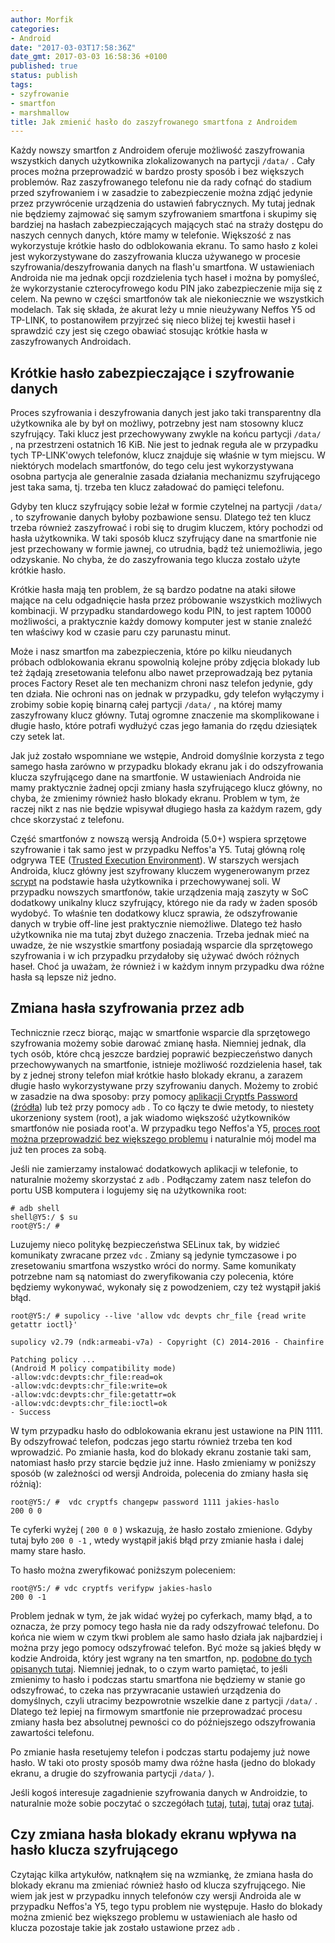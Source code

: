 ```yaml
---
author: Morfik
categories:
- Android
date: "2017-03-03T17:58:36Z"
date_gmt: 2017-03-03 16:58:36 +0100
published: true
status: publish
tags:
- szyfrowanie
- smartfon
- marshmallow
title: Jak zmienić hasło do zaszyfrowanego smartfona z Androidem
---
```


Każdy nowszy smartfon z Androidem oferuje możliwość zaszyfrowania wszystkich danych użytkownika
zlokalizowanych na partycji `/data/` . Cały proces można przeprowadzić w bardzo prosty sposób i bez
większych problemów. Raz zaszyfrowanego telefonu nie da rady cofnąć do stadium przed szyfrowaniem i
w zasadzie to zabezpieczenie można zdjąć jedynie przez przywrócenie urządzenia do ustawień
fabrycznych. My tutaj jednak nie będziemy zajmować się samym szyfrowaniem smartfona i skupimy się
bardziej na hasłach zabezpieczających mających stać na straży dostępu do naszych cennych danych,
które mamy w telefonie. Większość z nas wykorzystuje krótkie hasło do odblokowania ekranu. To samo
hasło z kolei jest wykorzystywane do zaszyfrowania klucza używanego w procesie
szyfrowania/deszyfrowania danych na flash'u smartfona. W ustawieniach Androida nie ma jednak opcji
rozdzielenia tych haseł i można by pomyśleć, że wykorzystanie czterocyfrowego kodu PIN jako
zabezpieczenie mija się z celem. Na pewno w części smartfonów tak ale niekoniecznie we wszystkich
modelach. Tak się składa, że akurat leży u mnie nieużywany Neffos Y5 od TP-LINK, to postanowiłem
przyjrzeć się nieco bliżej tej kwestii haseł i sprawdzić czy jest się czego obawiać stosując krótkie
hasła w zaszyfrowanych Androidach.

<!--more-->
## Krótkie hasło zabezpieczające i szyfrowanie danych

Proces szyfrowania i deszyfrowania danych jest jako taki transparentny dla użytkownika ale by był on
możliwy, potrzebny jest nam stosowny klucz szyfrujący. Taki klucz jest przechowywany zwykle na końcu
partycji `/data/` , na przestrzeni ostatnich 16 KiB. Nie jest to jednak reguła ale w przypadku tych
TP-LINK'owych telefonów, klucz znajduje się właśnie w tym miejscu. W niektórych modelach smartfonów,
do tego celu jest wykorzystywana osobna partycja ale generalnie zasada działania mechanizmu
szyfrującego jest taka sama, tj. trzeba ten klucz załadować do pamięci telefonu.

Gdyby ten klucz szyfrujący sobie leżał w formie czytelnej na partycji `/data/` , to szyfrowanie
danych byłoby pozbawione sensu. Dlatego też ten klucz trzeba również zaszyfrować i robi się to
drugim kluczem, który pochodzi od hasła użytkownika. W taki sposób klucz szyfrujący dane na
smartfonie nie jest przechowany w formie jawnej, co utrudnia, bądź też uniemożliwia, jego
odzyskanie. No chyba, że do zaszyfrowania tego klucza zostało użyte krótkie hasło.

Krótkie hasła mają ten problem, że są bardzo podatne na ataki siłowe mające na celu odgadnięcie
hasła przez próbowanie wszystkich możliwych kombinacji. W przypadku standardowego kodu PIN, to jest
raptem 10000 możliwości, a praktycznie każdy domowy komputer jest w stanie znaleźć ten właściwy kod
w czasie paru czy parunastu minut.

Może i nasz smartfon ma zabezpieczenia, które po kilku nieudanych próbach odblokowania ekranu
spowolnią kolejne próby zdjęcia blokady lub też żądają zresetowania telefonu albo nawet
przeprowadzają bez pytania proces Factory Reset ale ten mechanizm chroni nasz telefon jedynie, gdy
ten działa. Nie ochroni nas on jednak w przypadku, gdy telefon wyłączymy i zrobimy sobie kopię
binarną całej partycji `/data/` , na której mamy zaszyfrowany klucz główny. Tutaj ogromne znaczenie
ma skomplikowane i długie hasło, które potrafi wydłużyć czas jego łamania do rzędu dziesiątek czy
setek lat.

Jak już zostało wspomniane we wstępie, Android domyślnie korzysta z tego samego hasła zarówno w
przypadku blokady ekranu jak i do odszyfrowania klucza szyfrującego dane na smartfonie. W
ustawieniach Androida nie mamy praktycznie żadnej opcji zmiany hasła szyfrującego klucz główny, no
chyba, że zmienimy również hasło blokady ekranu. Problem w tym, że raczej nikt z nas nie będzie
wpisywał długiego hasła za każdym razem, gdy chce skorzystać z telefonu.

Część smartfonów z nowszą wersją Androida (5.0+) wspiera sprzętowe szyfrowanie i tak samo jest w
przypadku Neffos'a Y5. Tutaj główną rolę odgrywa TEE ([Trusted Execution
Environment](https://source.android.com/security/trusty/)). W starszych wersjach Androida, klucz
główny jest szyfrowany kluczem wygenerowanym przez [scrypt](https://en.wikipedia.org/wiki/Scrypt)
na podstawie hasła użytkownika i przechowywanej soli. W przypadku nowszych smartfonów, takie
urządzenia mają zaszyty w SoC dodatkowy unikalny klucz szyfrujący, którego nie da rady w żaden
sposób wydobyć. To właśnie ten dodatkowy klucz sprawia, że odszyfrowanie danych w trybie off-line
jest praktycznie niemożliwe. Dlatego też hasło użytkownika nie ma tutaj zbyt dużego znaczenia.
Trzeba jednak mieć na uwadze, że nie wszystkie smartfony posiadają wsparcie dla sprzętowego
szyfrowania i w ich przypadku przydałoby się używać dwóch różnych haseł. Choć ja uważam, że również
i w każdym innym przypadku dwa różne hasła są lepsze niż jedno.

## Zmiana hasła szyfrowania przez adb

Technicznie rzecz biorąc, mając w smartfonie wsparcie dla sprzętowego szyfrowania możemy sobie
darować zmianę hasła. Niemniej jednak, dla tych osób, które chcą jeszcze bardziej poprawić
bezpieczeństwo danych przechowywanych na smartfonie, istnieje możliwość rozdzielenia haseł, tak by
z jednej strony telefon miał krótkie hasło blokady ekranu, a zarazem długie hasło wykorzystywane
przy szyfrowaniu danych. Możemy to zrobić w zasadzie na dwa sposoby: przy pomocy [aplikacji Cryptfs
Password](https://play.google.com/store/apps/details?id=org.nick.cryptfs.passwdmanager)
([źródła](https://github.com/nelenkov/cryptfs-password-manager)) lub też przy pomocy `adb` . To
co łączy te dwie metody, to niestety ukorzeniony system (root), a jak wiadomo większość użytkowników
smartfonów nie posiada root'a. W przypadku tego Neffos'a Y5, [proces root można przeprowadzić bez
większego problemu](/post/android-root-smartfona-neffos-y5-od-tp-link/) i
naturalnie mój model ma już ten proces za sobą.

Jeśli nie zamierzamy instalować dodatkowych aplikacji w telefonie, to naturalnie możemy skorzystać z
`adb` . Podłączamy zatem nasz telefon do portu USB komputera i logujemy się na użytkownika root:

    # adb shell
    shell@Y5:/ $ su
    root@Y5:/ #

Luzujemy nieco politykę bezpieczeństwa SELinux tak, by widzieć komunikaty zwracane przez `vdc` .
Zmiany są jedynie tymczasowe i po zresetowaniu smartfona wszystko wróci do normy. Same komunikaty
potrzebne nam są natomiast do zweryfikowania czy polecenia, które będziemy wykonywać, wykonały się z
powodzeniem, czy też wystąpił jakiś błąd.

    root@Y5:/ # supolicy --live 'allow vdc devpts chr_file {read write getattr ioctl}'

    supolicy v2.79 (ndk:armeabi-v7a) - Copyright (C) 2014-2016 - Chainfire

    Patching policy ...
    (Android M policy compatibility mode)
    -allow:vdc:devpts:chr_file:read=ok
    -allow:vdc:devpts:chr_file:write=ok
    -allow:vdc:devpts:chr_file:getattr=ok
    -allow:vdc:devpts:chr_file:ioctl=ok
    - Success

W tym przypadku hasło do odblokowania ekranu jest ustawione na PIN 1111. By odszyfrować telefon,
podczas jego startu również trzeba ten kod wprowadzić. Po zmianie hasła, kod do blokady ekranu
zostanie taki sam, natomiast hasło przy starcie będzie już inne. Hasło zmieniamy w poniższy sposób
(w zależności od wersji Androida, polecenia do zmiany hasła się różnią):

    root@Y5:/ #  vdc cryptfs changepw password 1111 jakies-haslo
    200 0 0

Te cyferki wyżej ( `200 0 0` ) wskazują, że hasło zostało zmienione. Gdyby tutaj było `200 0 -1` ,
wtedy wystąpił jakiś błąd przy zmianie hasła i dalej mamy stare hasło.

To hasło można zweryfikować poniższym poleceniem:

    root@Y5:/ # vdc cryptfs verifypw jakies-haslo
    200 0 -1

Problem jednak w tym, że jak widać wyżej po cyferkach, mamy błąd, a to oznacza, że przy pomocy tego
hasła nie da rady odszyfrować telefonu. Do końca nie wiem w czym tkwi problem ale samo hasło działa
jak najbardziej i można przy jego pomocy odszyfrować telefon. Być może są jakieś błędy w kodzie
Androida, który jest wgrany na ten smartfon, np. [podobne do tych opisanych
tutaj](https://github.com/nelenkov/cryptfs-password-manager/issues/14). Niemniej jednak, to o czym
warto pamiętać, to jeśli zmienimy to hasło i podczas startu smartfona nie będziemy w stanie go
odszyfrować, to czeka nas przywracanie ustawień urządzenia do domyślnych, czyli utracimy
bezpowrotnie wszelkie dane z partycji `/data/` . Dlatego też lepiej na firmowym smartfonie nie
przeprowadzać procesu zmiany hasła bez absolutnej pewności co do późniejszego odszyfrowania
zawartości telefonu.

Po zmianie hasła resetujemy telefon i podczas startu podajemy już nowe hasło. W taki oto prosty
sposób mamy dwa różne hasła (jedno do blokady ekranu, a drugie do szyfrowania partycji `/data/` ).

Jeśli kogoś interesuje zagadnienie szyfrowania danych w Androidzie, to naturalnie może sobie
poczytać o szczegółach [tutaj](https://source.android.com/security/encryption/full-disk),
[tutaj](https://source.android.com/security/trusty/),
[tutaj](https://nelenkov.blogspot.com/2014/10/revisiting-android-disk-encryption.html) oraz
[tutaj](https://nelenkov.blogspot.com/2012/08/changing-androids-disk-encryption.html).

## Czy zmiana hasła blokady ekranu wpływa na hasło klucza szyfrującego

Czytając kilka artykułów, natknąłem się na wzmiankę, że zmiana hasła do blokady ekranu ma zmieniać
również hasło od klucza szyfrującego. Nie wiem jak jest w przypadku innych telefonów czy wersji
Androida ale w przypadku Neffos'a Y5, tego typu problem nie występuje. Hasło do blokady można
zmienić bez większego problemu w ustawieniach ale hasło od klucza pozostaje takie jak zostało
ustawione przez `adb` .
